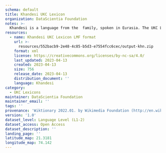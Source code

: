 ```yaml
---
schema: default
title: Khandesi UKC Lexicon
organization: DataScientia Foundation
notes: >-
  Khandesi is a language from the  family, spoken in Eurasia. The UKC Lexicon of Khandesi is represented as a lexico-semantic network. It consists of words, word senses, synsets, as well as sense-level and synset-level relationships.
resources:
  - name: Khandesi UKC Lexicon LMF format
    url: >-
      resources/552bacb9-2e48-4c85-b5d3-e7554fcc6cec/output-khn.zip
    format: xml
    license: https://creativecommons.org/licenses/by-nc-sa/4.0/
    last_updated: 2023-04-13
    created: 2023-04-13
    size: 756
    release_date: 2023-04-13
    distribution_document: ''
    language: Khandesi
category:
  - UKC Lexicons
maintainer: DataScientia Foundation
maintainer_email: ''
tags: ''
provenance: 'Wiktionary 2022.01. by Wikimedia Foundation (http://en.wiktionary.org); Princeton WordNet 2.1 by Princeton University (https://wordnet.princeton.edu)'
version: '1.0'
dataset_level: Language Level (L1-2)
dataset_access: Open Access
dataset_description: ''
landing_page: ''
latitude_map: 21.3181
longitude_map: 74.142
---
```

